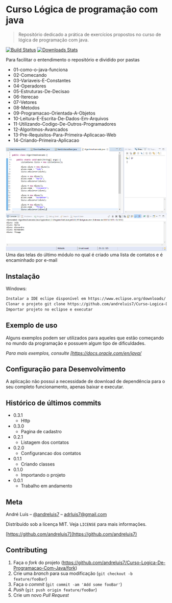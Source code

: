 # Curso Lógica de programação com java
> Repositório dedicado a prática de exercícios propostos no curso de lógica de programação com java.

[![Build Status][travis-image]][travis-url]
[![Downloads Stats][npm-downloads]][npm-url]

Para facilitar o entendimento o repositório e dividido por pastas 
* 01-como-o-java-funciona	
* 02-Comecando	
* 03-Variaveis-E-Constantes	
* 04-Operadores	
* 05-Estruturas-De-Decisao	
* 06-Iterecao	
* 07-Vetores	
* 08-Metodos	
* 09-Programacao-Orientada-A-Objetos	
* 10-Leitura-E-Escrita-De-Dados-Em-Arquivos	
* 11-Utilizando-Codigo-De-Outros-Programadores	
* 12-Algoritmos-Avancados	
* 13-Pre-Requisitos-Para-Primeira-Aplicacao-Web	
* 14-Criando-Primeira-Aplicacao

![](Img/print.png)
Uma das telas do último módulo no qual é criado uma lista de contatos e é encaminhado por e-mail

## Instalação

Windows:

```sh
Instalar a IDE eclipe disponível em https://www.eclipse.org/downloads/
Clonar o projeto git clone https://github.com/andreluis7/Curso-Logica-De-Programacao-Com-Java.git
Importar projeto no eclipse e executar
```

## Exemplo de uso

Alguns exemplos podem ser utilizados para aqueles que estão começando no mundo da programação e possuem algum tipo de dificuldades.

_Para mais exemplos, consulte [https://docs.oracle.com/en/java/_ 

## Configuração para Desenvolvimento

A aplicação não possui a necessidade de download de dependência para o seu completo funcionamento, apenas baixar e executar.

## Histórico de últimos commits

* 0.3.1
    * Http
* 0.3.0
    * Pagina de cadastro
* 0.2.1
    * Listagem dos contatos
* 0.2.0
    * Configurancao dos contatos
* 0.1.1
    * Criando classes
* 0.1.0
    * Importando o projeto
* 0.0.1
    * Trabalho em andamento

## Meta

André Luís – [@andreluis7](https://www.linkedin.com/in/andr%C3%A9-lu%C3%ADs-415480116/) – adrluis7@gmail.com

Distribuído sob a licença MIT. Veja `LICENSE` para mais informações.

[https://github.com/andreluis7](https://github.com/andreluis7)

## Contributing

1. Faça o _fork_ do projeto (<https://github.com/andreluis7/Curso-Logica-De-Programacao-Com-Java/fork>)
2. Crie uma _branch_ para sua modificação (`git checkout -b feature/fooBar`)
3. Faça o _commit_ (`git commit -am 'Add some fooBar'`)
4. _Push_ (`git push origin feature/fooBar`)
5. Crie um novo _Pull Request_

[npm-image]: https://img.shields.io/npm/v/datadog-metrics.svg?style=flat-square
[npm-url]: https://npmjs.org/package/datadog-metrics
[npm-downloads]: https://img.shields.io/npm/dm/datadog-metrics.svg?style=flat-square
[travis-image]: https://img.shields.io/travis/dbader/node-datadog-metrics/master.svg?style=flat-square
[travis-url]: https://travis-ci.org/dbader/node-datadog-metrics
[wiki]: https://github.com/seunome/seuprojeto/wiki
[wiki]: https://github.com/seunome/seuprojeto/wiki

